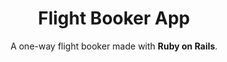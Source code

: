 ---
title: Flight Booker App
subtitle: A one-way flight booker made with <b>Ruby on Rails</b>.
bullet_points: 
  - Implemented a <b>PostgreSQL</b> database.
  - Used <b>Heroku Scheduler</b> with two <b>rake</b> tasks to continuously update flights in the database.
  - Utilized <b>Rails ActionMailer</b> to send confirmation emails after succesfully booking a flight.
featured_image: flightbooker-new.png
accent_color: '#4caf50'
gallery_images:
  - flightbooker-new.png
  - flightbooker-book.png
  - flightbooker-success.png
  - flightbooker-email.png
github_link: https://github.com/berubenic/odin-flight-booker
---